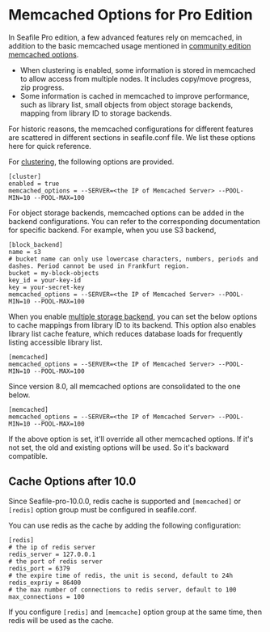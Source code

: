 # Memcached Options for Pro Edition

In Seafile Pro edition, a few advanced features rely on memcached, in addition to the basic memcached usage mentioned in [community edition memcached options](../deploy/add_memcached.md).

* When clustering is enabled, some information is stored in memcached to allow access from multiple nodes. It includes copy/move progress, zip progress.
* Some information is cached in memcached to improve performance, such as library list, small objects from object storage backends, mapping from library ID to storage backends.

For historic reasons, the memcached configurations for different features are scattered in different sections in seafile.conf file. We list these options here for quick reference.

For [clustering](./deploy_in_a_cluster.md), the following options are provided.

```
[cluster]
enabled = true
memcached_options = --SERVER=<the IP of Memcached Server> --POOL-MIN=10 --POOL-MAX=100
```

For object storage backends, memcached options can be added in the backend configurations. You can refer to the corresponding documentation for specific backend. For example, when you use S3 backend,

```
[block_backend]
name = s3
# bucket name can only use lowercase characters, numbers, periods and dashes. Period cannot be used in Frankfurt region.
bucket = my-block-objects
key_id = your-key-id
key = your-secret-key
memcached_options = --SERVER=<the IP of Memcached Server> --POOL-MIN=10 --POOL-MAX=100
```

When you enable [multiple storage backend](./multiple_storage_backends.md), you can set the below options to cache mappings from library ID to its backend. This option also enables library list cache feature, which reduces database loads for frequently listing accessible library list.

```
[memcached]
memcached_options = --SERVER=<the IP of Memcached Server> --POOL-MIN=10 --POOL-MAX=100
```

Since version 8.0, all memcached options are consolidated to the one below.

```
[memcached]
memcached_options = --SERVER=<the IP of Memcached Server> --POOL-MIN=10 --POOL-MAX=100
```

If the above option is set, it'll override all other memcached options. If it's not set, the old and existing options will be used. So it's backward compatible.

## Cache Options after 10.0

Since Seafile-pro-10.0.0, redis cache is supported and `[memcached]` or `[redis]` option group must be configured in seafile.conf.

You can use redis as the cache by adding the following configuration:

```
[redis]
# the ip of redis server
redis_server = 127.0.0.1
# the port of redis server
redis_port = 6379
# the expire time of redis, the unit is second, default to 24h
redis_expriy = 86400
# the max number of connections to redis server, default to 100
max_connections = 100
```

If you configure `[redis]` and `[memcache]` option group at the same time, then redis will be used as the cache.
